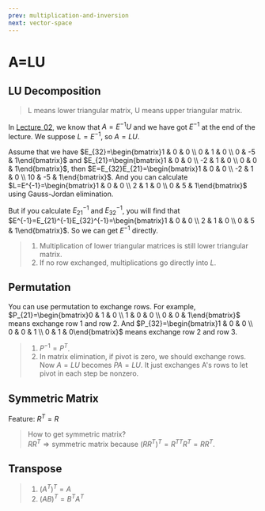```yaml
---
prev: multiplication-and-inversion
next: vector-space
---
```

# A=LU

## LU Decomposition
> L means lower triangular matrix, U means upper triangular matrix.

In [Lecture_02](matrix-elimination.md), we know that $A=E^{-1}U$ and we have got $E^{-1}$ at the end of the lecture. We suppose $L=E^{-1}$, so $A=LU$.

Assume that we have $E_{32}=\begin{bmatrix}1 & 0 & 0 \\ 0 & 1 & 0 \\ 0 & -5 & 1\end{bmatrix}$ and $E_{21}=\begin{bmatrix}1 & 0 & 0 \\ -2 & 1 & 0 \\ 0 & 0 & 1\end{bmatrix}$, then $E=E_{32}E_{21}=\begin{bmatrix}1 & 0 & 0 \\ -2 & 1 & 0 \\ 10 & -5 & 1\end{bmatrix}$. And you can calculate $L=E^{-1}=\begin{bmatrix}1 & 0 & 0 \\ 2 & 1 & 0 \\ 0 & 5 & 1\end{bmatrix}$ using Gauss-Jordan elimination.

But if you calculate $E_{21}^{-1}$ and $E_{32}^{-1}$, you will find that $E^{-1}=E_{21}^{-1}E_{32}^{-1}=\begin{bmatrix}1 & 0 & 0 \\ 2 & 1 & 0 \\ 0 & 5 & 1\end{bmatrix}$. So we can get $E^{-1}$ directly.

> 1. Multiplication of lower triangular matrices is still lower triangular matrix.
> 2. If no row exchanged, multiplications go directly into $L$.

## Permutation
You can use permutation to exchange rows. For example, $P_{21}=\begin{bmatrix}0 & 1 & 0 \\ 1 & 0 & 0 \\ 0 & 0 & 1\end{bmatrix}$ means exchange row 1 and row 2. And $P_{32}=\begin{bmatrix}1 & 0 & 0 \\ 0 & 0 & 1 \\ 0 & 1 & 0\end{bmatrix}$ means exchange row 2 and row 3.
> 1. $P^{-1}=P^T$.
> 2. In matrix elimination, if pivot is zero, we should exchange rows. Now $A=LU$ becomes $PA=LU$. It just exchanges A's rows to let pivot in each step be nonzero.

## Symmetric Matrix
Feature: $R^T=R$  
> How to get symmetric matrix?  
> $RR^T\Rightarrow \text{symmetric matrix}$ because $(RR^T)^T=R^{TT}R^T=RR^T$.

## Transpose
> 1. $(A^T)^T=A$
> 2. $(AB)^T=B^TA^T$